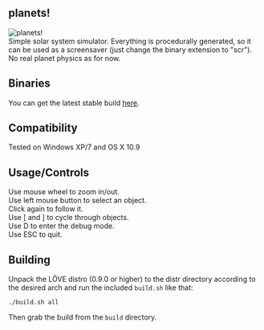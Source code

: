 ## planets!
![planets!](http://deseven.info/sys/planets.png)  
Simple solar system simulator. Everything is procedurally generated, so it can be used as a screensaver (just change the binary extension to "scr").  
No real planet physics as for now.

## Binaries
You can get the latest stable build [here](http://deseven.info/soft).

## Compatibility
Tested on Windows XP/7 and OS X 10.9

## Usage/Controls
Use mouse wheel to zoom in/out.  
Use left mouse button to select an object.  
Click again to follow it.  
Use [ and ] to cycle through objects.  
Use D to enter the debug mode.  
Use ESC to quit.

## Building
Unpack the LÖVE distro (0.9.0 or higher) to the distr directory according to the desired arch and run the included `build.sh` like that:
```Shell
./build.sh all  
```
Then grab the build from the `build` directory.
